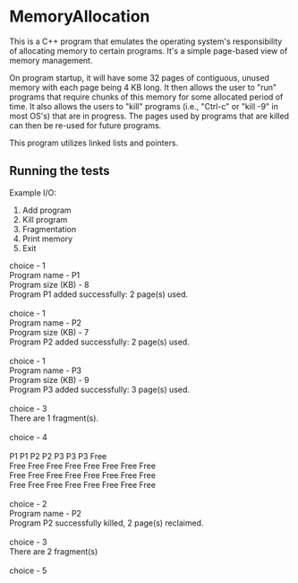 # MemoryAllocation

This is a C++ program that emulates the operating system's responsibility of allocating memory to certain programs. It's a simple page-based view of memory management.

On program startup, it will have some 32 pages of contiguous, unused memory with each page being 4 KB long. It then allows the user to "run" programs that require chunks of this memory for some allocated period of time. It also allows the users to "kill" programs (i.e., "Ctrl-c" or "kill -9" in most OS's) that are in progress. The pages used by programs that are killed can then be re-used for future programs.

This program utilizes linked lists and pointers.

## Running the tests

Example I/O:

1. Add program
2. Kill program
3. Fragmentation
4. Print memory
5. Exit

choice - 1<br/>
Program name - P1<br/>
Program size (KB) - 8<br/>
Program P1 added successfully: 2 page(s) used.<br/>
<br/>
choice - 1<br/>
Program name - P2<br/>
Program size (KB) - 7<br/>
Program P2 added successfully: 2 page(s) used.<br/>
<br/>
choice - 1<br/>
Program name - P3<br/>
Program size (KB) - 9<br/>
Program P3 added successfully: 3 page(s) used.<br/>
<br/>
choice - 3<br/>
There are 1 fragment(s).<br/>
<br/>
choice - 4<br/>
<br/>
P1 P1 P2 P2 P3 P3  P3  Free<br/>
Free Free Free Free Free Free Free Free<br/>
Free Free Free Free Free Free Free Free<br/>
Free Free Free Free Free Free Free Free<br/>
<br/>
choice - 2<br/>
Program name - P2<br/>
Program P2 successfully killed, 2 page(s) reclaimed.<br/>
<br/>
choice - 3<br/>
There are 2 fragment(s)<br/>
<br/>
choice - 5<br/>
